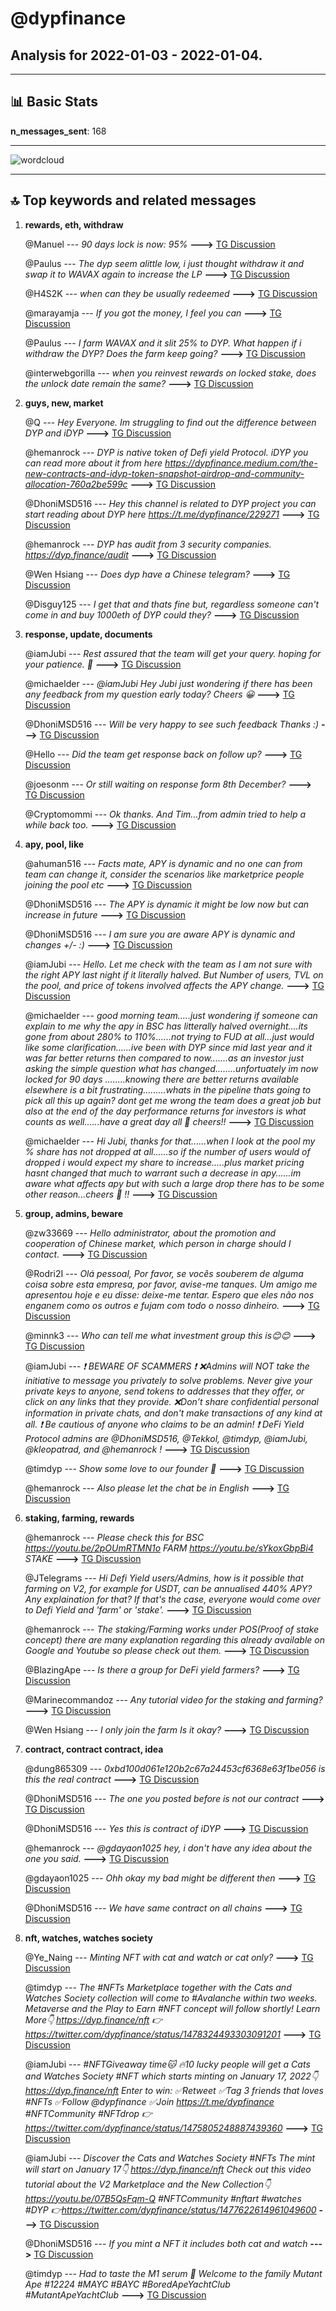 # **@dypfinance**
 ## Analysis for **2022-01-03** - **2022-01-04**.

---

## 📊 **Basic Stats**

**n_messages_sent**: 168

---
![wordcloud](dypfinance_1Days_wordcloud.png)

---


## 🔝 **Top keywords and related messages**

1. **rewards, eth, withdraw**

    @Manuel --- *90 days lock is now: 95%* **--->** [TG Discussion](https://t.me/dypfinance/236771)

    @Paulus --- *The dyp seem alittle low, i just thought withdraw it and swap it to WAVAX again to increase the LP* **--->** [TG Discussion](https://t.me/dypfinance/236501)

    @H4S2K --- *when can they be usually redeemed* **--->** [TG Discussion](https://t.me/dypfinance/236653)

    @marayamja --- *If you got the money, I feel you can* **--->** [TG Discussion](https://t.me/dypfinance/236725)

    @Paulus --- *I farm WAVAX and it slit 25% to DYP. What happen if i withdraw the DYP? Does the farm keep going?* **--->** [TG Discussion](https://t.me/dypfinance/236498)

    @interwebgorilla --- *when you reinvest rewards on locked stake, does the unlock date remain the same?* **--->** [TG Discussion](https://t.me/dypfinance/236464)

2. **guys, new, market**

    @Q --- *Hey Everyone. Im struggling to find out the difference between DYP and iDYP* **--->** [TG Discussion](https://t.me/dypfinance/236333)

    @hemanrock --- *DYP is native token of Defi yield Protocol.  iDYP you can read more about it from here  https://dypfinance.medium.com/the-new-contracts-and-idyp-token-snapshot-airdrop-and-community-allocation-760a2be599c* **--->** [TG Discussion](https://t.me/dypfinance/236334)

    @DhoniMSD516 --- *Hey this channel is related to DYP project you can start reading about DYP here  https://t.me/dypfinance/229271* **--->** [TG Discussion](https://t.me/dypfinance/236877)

    @hemanrock --- *DYP has audit from 3 security companies. https://dyp.finance/audit* **--->** [TG Discussion](https://t.me/dypfinance/236383)

    @Wen Hsiang --- *Does dyp have a Chinese telegram?* **--->** [TG Discussion](https://t.me/dypfinance/236695)

    @Disguy125 --- *I get that and thats fine but, regardless  someone can't come in and buy 1000eth of DYP could they?* **--->** [TG Discussion](https://t.me/dypfinance/236714)

3. **response, update, documents**

    @iamJubi --- *Rest assured that the team will get your query. hoping for your patience. 🙂* **--->** [TG Discussion](https://t.me/dypfinance/236648)

    @michaelder --- *@iamJubi Hey Jubi just wondering if there has been any feedback from my question early today? Cheers 😀* **--->** [TG Discussion](https://t.me/dypfinance/236719)

    @DhoniMSD516 --- *Will be very happy to see such feedback Thanks :)* **--->** [TG Discussion](https://t.me/dypfinance/236678)

    @Hello --- *Did the team get response back on follow up?* **--->** [TG Discussion](https://t.me/dypfinance/236744)

    @joesonm --- *Or still waiting on response form 8th December?* **--->** [TG Discussion](https://t.me/dypfinance/236799)

    @Cryptomommi --- *Ok thanks. And Tim...from admin tried to help a while back too.* **--->** [TG Discussion](https://t.me/dypfinance/236349)

4. **apy, pool, like**

    @ahuman516 --- *Facts mate, APY is dynamic and no one can from team can change it, consider the scenarios like marketprice people joining the pool etc* **--->** [TG Discussion](https://t.me/dypfinance/236783)

    @DhoniMSD516 --- *The APY is dynamic it might be low now but can increase in future* **--->** [TG Discussion](https://t.me/dypfinance/236442)

    @DhoniMSD516 --- *I am sure you are aware APY is dynamic and changes +/- :)* **--->** [TG Discussion](https://t.me/dypfinance/236774)

    @iamJubi --- *Hello. Let me check with the team as I am not sure with the right APY last night if it literally halved. But Number of users, TVL on the pool, and price of tokens involved affects the APY change.* **--->** [TG Discussion](https://t.me/dypfinance/236640)

    @michaelder --- *good morning team.....just wondering if someone can explain to me why the apy in BSC has litterally halved overnight....its gone from about 280% to 110%......not trying to FUD at all...just would like some clarification......ive been with DYP since mid last year and it was far better returns then compared to now.......as an investor just asking the simple question what has changed........unfortuately im now locked for 90 days ........knowing there are better returns available elsewhere is a bit frustrating.........whats in the pipeline thats going to pick all this up again? dont get me wrong the team does a great job but also at the end of the day performance returns for investors is what counts as well......have a great day all 🙂 cheers!!* **--->** [TG Discussion](https://t.me/dypfinance/236634)

    @michaelder --- *Hi Jubi, thanks for that......when I look at the pool my % share has not dropped at all......so if the number of users would of dropped i would expect my share to increase.....plus market pricing hasnt changed that much to warrant such a decrease in apy......im aware what affects apy but with such a large drop there has to be some other reason...cheers 🙂 !!* **--->** [TG Discussion](https://t.me/dypfinance/236647)

5. **group, admins, beware**

    @zw33669 --- *Hello administrator, about the promotion and cooperation of Chinese market, which person in charge should I contact.* **--->** [TG Discussion](https://t.me/dypfinance/236691)

    @Rodri2I --- *Olá pessoal, Por favor, se vocês souberem de alguma coisa sobre esta empresa, por favor, avise-me tanques.  Um amigo me apresentou hoje e eu disse: deixe-me tentar.   Espero que eles não nos enganem como os outros e fujam com todo o nosso dinheiro.* **--->** [TG Discussion](https://t.me/dypfinance/236381)

    @minnk3 --- *Who can tell me what investment group this is😊😊* **--->** [TG Discussion](https://t.me/dypfinance/236872)

    @iamJubi --- *❗️ BEWARE OF SCAMMERS ❗️  ❌Admins will NOT take the initiative to message you privately to solve problems. Never give your private keys to anyone, send tokens to addresses that they offer, or click on any links that they provide. ❌Don’t share confidential personal information in private chats, and don't make transactions of any kind at all.  ❗️ Be cautious of anyone who claims to be an admin! ❗️ DeFi Yield Protocol admins are @DhoniMSD516, @Tekkol, @timdyp, @iamJubi, @kleopatrad, and @hemanrock !* **--->** [TG Discussion](https://t.me/dypfinance/236726)

    @timdyp --- *Show some love to our founder 🙏* **--->** [TG Discussion](https://t.me/dypfinance/236493)

    @hemanrock --- *Also please let the chat be in English* **--->** [TG Discussion](https://t.me/dypfinance/236384)

6. **staking, farming, rewards**

    @hemanrock --- *Please check this for BSC  https://youtu.be/2pOUmRTMN1o FARM  https://youtu.be/sYkoxGbpBi4 STAKE* **--->** [TG Discussion](https://t.me/dypfinance/236346)

    @JTelegrams --- *Hi Defi Yield users/Admins, how is it possible that farming on V2, for example for USDT, can be annualised 440% APY?   Any explaination for that? If that's the case, everyone would come over to Defi Yield and 'farm' or 'stake'.* **--->** [TG Discussion](https://t.me/dypfinance/236840)

    @hemanrock --- *The staking/Farming works under POS(Proof of stake concept) there are many explanation regarding this already available on Google and Youtube so please check out them.* **--->** [TG Discussion](https://t.me/dypfinance/236392)

    @BlazingApe --- *Is there a group for DeFi yield farmers?* **--->** [TG Discussion](https://t.me/dypfinance/236852)

    @Marinecommandoz --- *Any tutorial video for the staking and farming?* **--->** [TG Discussion](https://t.me/dypfinance/236343)

    @Wen Hsiang --- *I only join the farm  Is it okay?* **--->** [TG Discussion](https://t.me/dypfinance/236704)

7. **contract, contract contract, idea**

    @dung865309 --- *0xbd100d061e120b2c67a24453cf6368e63f1be056 is this the real contract* **--->** [TG Discussion](https://t.me/dypfinance/236867)

    @DhoniMSD516 --- *The one you posted before is not our contract* **--->** [TG Discussion](https://t.me/dypfinance/236878)

    @DhoniMSD516 --- *Yes this is contract of iDYP* **--->** [TG Discussion](https://t.me/dypfinance/236869)

    @hemanrock --- *@gdayaon1025 hey, i don't have any idea about the one you said.* **--->** [TG Discussion](https://t.me/dypfinance/236400)

    @gdayaon1025 --- *Ohh okay my bad might be different then* **--->** [TG Discussion](https://t.me/dypfinance/236401)

    @DhoniMSD516 --- *We have same contract on all chains* **--->** [TG Discussion](https://t.me/dypfinance/236879)

8. **nft, watches, watches society**

    @Ye_Naing --- *Minting NFT with cat and watch or cat only?* **--->** [TG Discussion](https://t.me/dypfinance/236684)

    @timdyp --- *The #NFTs Marketplace together with the Cats and Watches Society collection will come to #Avalanche within two weeks. Metaverse and the Play to Earn #NFT concept will follow shortly!  Learn More👇 https://dyp.finance/nft  👉https://twitter.com/dypfinance/status/1478324493303091201* **--->** [TG Discussion](https://t.me/dypfinance/236775)

    @iamJubi --- *#NFTGiveaway time🐱  🔥10 lucky people will get a Cats and Watches Society #NFT which starts minting on January 17, 2022👇 https://dyp.finance/nft  Enter to win: ✅Retweet ✅Tag 3 friends that loves #NFTs ✅Follow @dypfinance ✅Join https://t.me/dypfinance  #NFTCommunity #NFTdrop  👉https://twitter.com/dypfinance/status/1475805248887439360* **--->** [TG Discussion](https://t.me/dypfinance/236674)

    @iamJubi --- *Discover the Cats and Watches Society #NFTs   The mint will start on January 17👇 https://dyp.finance/nft  Check out this video tutorial about the V2 Marketplace and the New Collection👇 https://youtu.be/07B5QsFqm-Q  #NFTCommunity #nftart #watches #DYP   👉https://twitter.com/dypfinance/status/1477622614961049600* **--->** [TG Discussion](https://t.me/dypfinance/236470)

    @DhoniMSD516 --- *If you mint a NFT it includes both cat and watch* **--->** [TG Discussion](https://t.me/dypfinance/236685)

    @timdyp --- *Had to taste the M1 serum 🧪 Welcome to the family Mutant Ape #12224  #MAYC #BAYC #BoredApeYachtClub #MutantApeYachtClub* **--->** [TG Discussion](https://t.me/dypfinance/236629)

